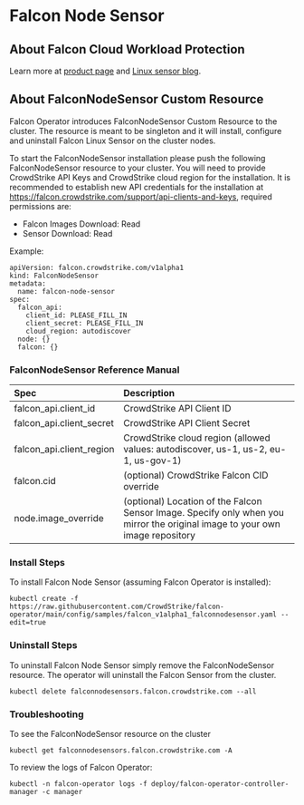 # Falcon Node Sensor

## About Falcon Cloud Workload Protection

Learn more at [product page](https://www.crowdstrike.co.uk/cloud-security-products/falcon-cloud-workload-protection/) and [Linux sensor blog](https://www.crowdstrike.com/blog/tech-center/linux-protection/).

## About FalconNodeSensor Custom Resource
Falcon Operator introduces FalconNodeSensor Custom Resource to the cluster. The resource is meant to be singleton and it will install, configure and uninstall Falcon Linux Sensor on the cluster nodes.

To start the FalconNodeSensor installation please push the following FalconNodeSensor resource to your cluster. You will need to provide CrowdStrike API Keys and CrowdStrike cloud region for the installation. It is recommended to establish new API credentials for the installation at https://falcon.crowdstrike.com/support/api-clients-and-keys, required permissions are:
 * Falcon Images Download: Read
 * Sensor Download: Read

Example:
```
apiVersion: falcon.crowdstrike.com/v1alpha1
kind: FalconNodeSensor
metadata:
  name: falcon-node-sensor
spec:
  falcon_api:
    client_id: PLEASE_FILL_IN
    client_secret: PLEASE_FILL_IN
    cloud_region: autodiscover
  node: {}
  falcon: {}
```

### FalconNodeSensor Reference Manual

| Spec                                | Description                                                                                                                               |
| :---------------------------------- | :---------------------------------------------------------------------------------------------------------------------------------------- |
| falcon_api.client_id                | CrowdStrike API Client ID                                                                                                                 |
| falcon_api.client_secret            | CrowdStrike API Client Secret                                                                                                             |
| falcon_api.client_region            | CrowdStrike cloud region (allowed values: autodiscover, us-1, us-2, eu-1, us-gov-1)                                                       |
| falcon.cid                          | (optional) CrowdStrike Falcon CID override                                                                                                |
| node.image_override                 | (optional) Location of the Falcon Sensor Image. Specify only when you mirror the original image to your own image repository              |

### Install Steps
To install Falcon Node Sensor (assuming Falcon Operator is installed):
```
kubectl create -f https://raw.githubusercontent.com/CrowdStrike/falcon-operator/main/config/samples/falcon_v1alpha1_falconnodesensor.yaml --edit=true
```

### Uninstall Steps
To uninstall Falcon Node Sensor simply remove the FalconNodeSensor resource. The operator will uninstall the Falcon Sensor from the cluster.

```
kubectl delete falconnodesensors.falcon.crowdstrike.com --all
```

### Troubleshooting

To see the FalconNodeSensor resource on the cluster
```
kubectl get falconnodesensors.falcon.crowdstrike.com -A
```

To review the logs of Falcon Operator:
```
kubectl -n falcon-operator logs -f deploy/falcon-operator-controller-manager -c manager
```
